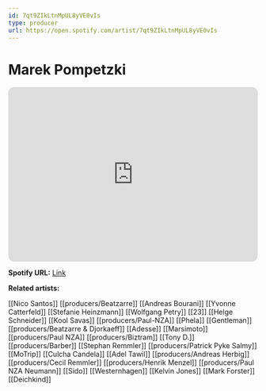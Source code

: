 ```yaml
---
id: 7qt9ZIkLtnMpUL8yVE0vIs
type: producer
url: https://open.spotify.com/artist/7qt9ZIkLtnMpUL8yVE0vIs
---
```

# Marek Pompetzki

<iframe style="border-radius:12px" src="https://open.spotify.com/embed/artist/7qt9ZIkLtnMpUL8yVE0vIs" width="100%" height="352" frameBorder="0" allowfullscreen="" allow="autoplay; clipboard-write; encrypted-media; fullscreen; picture-in-picture" loading="lazy"></iframe>

**Spotify URL:** [Link](https://open.spotify.com/artist/7qt9ZIkLtnMpUL8yVE0vIs)

**Related artists:**

[[Nico Santos]]
[[producers/Beatzarre]]
[[Andreas Bourani]]
[[Yvonne Catterfeld]]
[[Stefanie Heinzmann]]
[[Wolfgang Petry]]
[[23]]
[[Helge Schneider]]
[[Kool Savas]]
[[producers/Paul-NZA]]
[[Phela]]
[[Gentleman]]
[[producers/Beatzarre & Djorkaeff]]
[[Adesse]]
[[Marsimoto]]
[[producers/Paul NZA]]
[[producers/Biztram]]
[[Tony D.]]
[[producers/Barber]]
[[Stephan Remmler]]
[[producers/Patrick Pyke Salmy]]
[[MoTrip]]
[[Culcha Candela]]
[[Adel Tawil]]
[[producers/Andreas Herbig]]
[[producers/Cecil Remmler]]
[[producers/Henrik Menzel]]
[[producers/Paul NZA Neumann]]
[[Sido]]
[[Westernhagen]]
[[Kelvin Jones]]
[[Mark Forster]]
[[Deichkind]]
